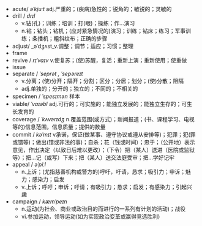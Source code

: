 
- acute/ _əˈkjuːt_ adj.严重的；(疾病)急性的；锐角的；敏锐的；灵敏的
- drill / _drɪl_
    - v.钻(孔)；训练；培训；打(眼)；操练；作…演习
    - n.钻；钻头；钻机；(应对紧急情况的)演习；训练；钻床；练习；军事训练；条播机；粗斜纹布；正确的步骤
- adjust/ _əˈdʒʌst_v.调整；调节；适应；习惯；整理
- frame
- revive / _rɪˈvaɪv_ v.使复苏；(使)苏醒，复活；重新上演；重新使用；使重做
- issue
- separate / _ˈseprət , ˈsepəreɪt_ 
    - v.分离；(使)分开；隔开；分割；区分；分居；划分；(使)分散；阻隔
    - adj.单独的；分开的；独立的；不同的；不相关的
- specimen / _ˈspesɪmən_ 样本
- viable/ _ˈvaɪəbl_ adj.可行的；可实施的；能独立发展的；能独立生存的；可生长发育的
- coverage / _ˈkʌvərɪdʒ_ n.覆盖范围(或方式)；新闻报道；(书、课程学习、电视等的)信息范围，信息质量；提供的数量
- commit / _kəˈmɪt_  v承诺，保证(做某事、遵守协议或遵从安排等)；犯罪；犯(罪或错等)；做出(错或非法的事)；自杀；花（钱或时间）；忠于；（公开地）表示意见，作出决定（以致日后难以更改）；（下令）把（某人）送进（医院或监狱等）；把…记（或写）下来；把（某人）送交法庭受审；把…学好记牢
- appeal / _əˈpiːl_ 
    - n.上诉；(尤指慈善机构或警方的)呼吁，吁请，恳求；吸引力；申诉；魅力；感染力；启发
    - v.上诉；呼吁；申诉；吁请；有吸引力；恳求；启发；有感染力；引起兴趣
- campaign / _kæmˈpeɪn_
    - n.运动(为社会、商业或政治目的而进行的一系列有计划的活动)；战役
    - vi.参加运动，领导运动(如为实现政治变革或赢得竞选胜利)